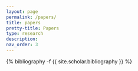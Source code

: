```yaml
---
layout: page
permalink: /papers/
title: papers
pretty-title: Papers
type: research
description: 
nav_order: 3
---
```

<!-- _pages/papers.md -->
<div class="publications">

{% bibliography -f {{ site.scholar.bibliography }} %}

</div>
